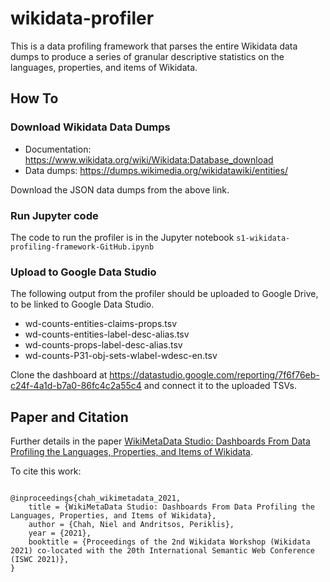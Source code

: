 # wikidata-profiler

This is a data profiling framework that parses the entire Wikidata data dumps to produce a series of granular descriptive statistics on the languages, properties, and items of Wikidata.

## How To

### Download Wikidata Data Dumps

- Documentation: https://www.wikidata.org/wiki/Wikidata:Database_download
- Data dumps: https://dumps.wikimedia.org/wikidatawiki/entities/

Download the JSON data dumps from the above link.

### Run Jupyter code

The code to run the profiler is in the Jupyter notebook `s1-wikidata-profiling-framework-GitHub.ipynb`

### Upload to Google Data Studio

The following output from the profiler should be uploaded to Google Drive, to be linked to Google Data Studio.

- wd-counts-entities-claims-props.tsv
- wd-counts-entities-label-desc-alias.tsv
- wd-counts-props-label-desc-alias.tsv
- wd-counts-P31-obj-sets-wlabel-wdesc-en.tsv

Clone the dashboard at https://datastudio.google.com/reporting/7f6f76eb-c24f-4a1d-b7a0-86fc4c2a55c4 and connect it to the uploaded TSVs.


## Paper and Citation

Further details in the paper [WikiMetaData Studio: Dashboards From Data Profiling the Languages, Properties, and Items of Wikidata](http://ceur-ws.org/Vol-2982/paper-13.pdf).

To cite this work:

```

@inproceedings{chah_wikimetadata_2021,
	title = {WikiMetaData Studio: Dashboards From Data Profiling the Languages, Properties, and Items of Wikidata},
	author = {Chah, Niel and Andritsos, Periklis},
	year = {2021},
	booktitle = {Proceedings of the 2nd Wikidata Workshop (Wikidata 2021) co-located with the 20th International Semantic Web Conference (ISWC 2021)},
}
```




